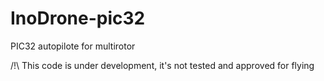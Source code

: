 InoDrone-pic32
================

PIC32 autopilote for multirotor

/!\ This code is under development, it's not tested and approved for flying
